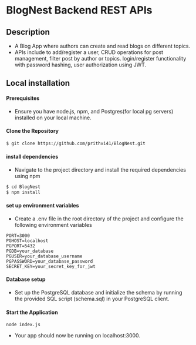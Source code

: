 # BlogNest Backend REST APIs
## Description
 - A Blog App where authors can create and read blogs on different topics.
 - APIs include to add/register a user, CRUD operations for post management, filter post by author or topics. login/register functionality with password hashing, user authorization using JWT.
## Local installation 
#### Prerequisites
  - Ensure you have node.js, npm, and Postgres(for local pg servers) installed on your local machine.
#### Clone the Repository 
```bash
$ git clone https://github.com/prithvi41/BlogNest.git
```
#### install dependencies 
- Navigate to the project directory and install the required dependencies using npm
```bash
$ cd BlogNest
$ npm install
```
#### set up environment variables 
 - Create a .env file in the root directory of the project and configure the following environment variables 
```plaintext
PORT=3000
PGHOST=localhost
PGPORT=5432
PGDB=your_database
PGUSER=your_database_username
PGPASSWORD=your_database_password
SECRET_KEY=your_secret_key_for_jwt
```
#### Database setup 
- Set up the PostgreSQL database and initialize the schema by running the provided SQL script (schema.sql) in your PostgreSQL client.
#### Start the Application 
```plaintext
node index.js
```
- Your app should now be running on localhost:3000.
  

